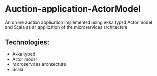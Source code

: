 # Auction-application-ActorModel
An online auction application implemented using Akka typed Actor model and Scala as an application of the microservices architecture
## Technologies:
- Akka typed
- Actor model
- Microservices architecture
- Scala

